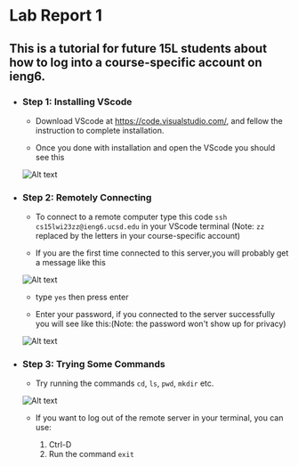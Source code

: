 # Lab Report 1
## This is a tutorial for future 15L students about how to log into a course-specific account on ieng6.

*  ### __Step 1: Installing VScode__

    * Download VScode at https://code.visualstudio.com/, and fellow the instruction to complete installation.

    * Once you done with installation and open the VScode you should see this
    
    ![Alt text](img/step%201.png)

* ### __Step 2: Remotely Connecting__

    * To connect to a remote computer type this code `ssh cs15lwi23zz@ieng6.ucsd.edu` in your VScode terminal (Note:  `zz` replaced by the letters in your course-specific account)

    * If you are the first time connected to this server,you will probably get a message like this
    
    ![Alt text](img/step2-0.png)
    
    * type `yes` then press enter

    * Enter your password, if you connected to the server successfully you will see like this:(Note: the password won't show up for privacy)
    
    ![Alt text](img/step%202.png)
    
* ### __Step 3: Trying Some Commands__

    * Try running the commands `cd`, `ls`, `pwd`, `mkdir` etc.
    
    ![Alt text](img/step%203.png)
    
    * If you want to log out of the remote server in your terminal, you can use:
    
        1. Ctrl-D
        1. Run the command `exit`
